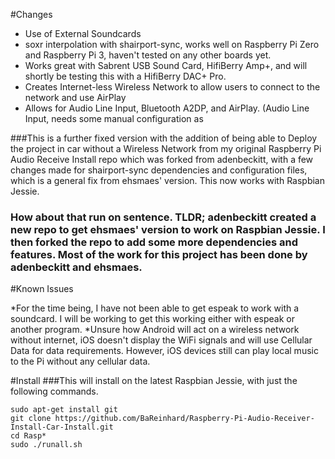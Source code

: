 #Changes
* Use of External Soundcards
* soxr interpolation with shairport-sync, works well on Raspberry Pi Zero and Raspberry Pi 3, haven't tested on any other boards yet.
* Works great with Sabrent USB Sound Card, HifiBerry Amp+, and will shortly be testing this with a HifiBerry DAC+ Pro.
* Creates Internet-less Wireless Network to allow users to connect to the network and use AirPlay
* Allows for Audio Line Input, Bluetooth A2DP, and AirPlay. (Audio Line Input, needs some manual configuration as

###This is a further fixed version with the addition of being able to Deploy the project in car without a Wireless Network from my original Raspberry Pi Audio Receive Install repo which was forked from adenbeckitt, with a few changes made for shairport-sync dependencies and configuration files, which is a general fix from ehsmaes' version. This now works with Raspbian Jessie.
### How about that run on sentence. TLDR; adenbeckitt created a new repo to get ehsmaes' version to work on Raspbian Jessie. I then forked the repo to add some more dependencies and features. Most of the work for this project has been done by adenbeckitt and ehsmaes.

#Known Issues

*For the time being, I have not been able to get espeak to work with a soundcard. I will be working to get this working either with espeak or another program.
*Unsure how Android will act on a wireless network without internet, iOS doesn't display the WiFi signals and will use Cellular Data for data requirements. However, iOS devices still can play local music to the Pi without any cellular data.

#Install
###This will install on the latest Raspbian Jessie, with just the following commands.

```
sudo apt-get install git
git clone https://github.com/BaReinhard/Raspberry-Pi-Audio-Receiver-Install-Car-Install.git
cd Rasp*
sudo ./runall.sh
```

